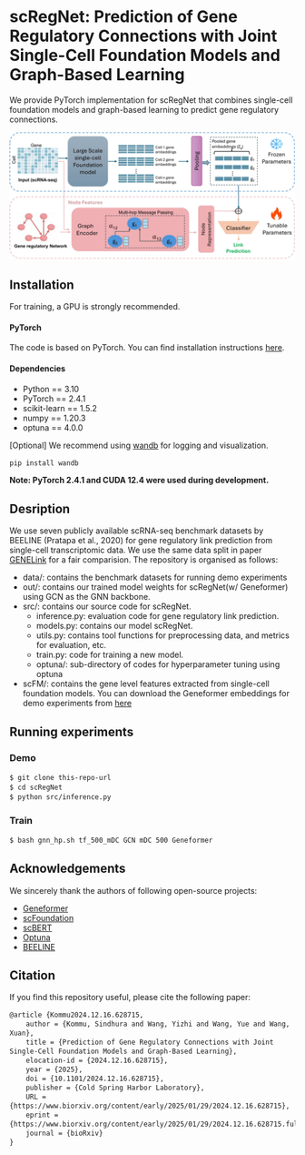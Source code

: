 # scRegNet: Prediction of Gene Regulatory Connections with Joint Single-Cell Foundation Models and Graph-Based Learning

We provide PyTorch implementation for scRegNet that combines single-cell foundation models and graph-based learning to predict gene regulatory connections.

<p align="center">
  <img src="./figs/Overview.jpg" width="1000" title="scRegNet framework overview" alt="">
</p>

## Installation

For training, a GPU is strongly recommended.

#### PyTorch

The code is based on PyTorch. You can find installation instructions [here](http://pytorch.org/).

#### Dependencies
* Python == 3.10
* PyTorch == 2.4.1
* scikit-learn == 1.5.2
* numpy == 1.20.3
* optuna == 4.0.0

[Optional] We recommend using [wandb](https://wandb.ai/) for logging and visualization.

```bash
pip install wandb
```
**Note: PyTorch 2.4.1 and CUDA 12.4 were used during development.**

## Desription

We use seven publicly available scRNA-seq benchmark datasets by BEELINE (Pratapa et al., 2020) for gene regulatory link prediction from single-cell transcriptomic data. We use the same data split in paper [GENELink](https://github.com/zpliulab/GENELink/tree/main) for a fair comparision. The repository is organised as follows:

* data/: contains the benchmark datasets for running demo experiments
* out/: contains our trained model weights for scRegNet(w/ Geneformer) using GCN as the GNN backbone.
* src/: contains our source code for scRegNet.
  * inference.py: evaluation code for gene regulatory link prediction.
  * models.py: contains our model scRegNet.  
  * utils.py: contains tool functions for preprocessing data, and metrics for evaluation, etc.
  * train.py: code for training a new model.
  * optuna/: sub-directory of codes for hyperparameter tuning using optuna
* scFM/: contains the gene level features extracted from single-cell foundation models. You can download the Geneformer embeddings for demo experiments from [here](https://drive.google.com/drive/folders/1xnh4ixJwx1kzmO98FmGUvy5S7uqLW-yR?usp=sharing)


## Running experiments

### Demo
```bash
$ git clone this-repo-url
$ cd scRegNet
$ python src/inference.py
```

### Train
```bash
$ bash gnn_hp.sh tf_500_mDC GCN mDC 500 Geneformer
```

## Acknowledgements

We sincerely thank the authors of following open-source projects:

- [Geneformer](https://huggingface.co/ctheodoris/Geneformer)
- [scFoundation](https://github.com/biomap-research/scFoundation)
- [scBERT](https://github.com/TencentAILabHealthcare/scBERT)
- [Optuna](https://github.com/optuna/optuna)
- [BEELINE](https://github.com/Murali-group/Beeline)

## Citation
If you find this repository useful, please cite the following paper:
```
@article {Kommu2024.12.16.628715,
	author = {Kommu, Sindhura and Wang, Yizhi and Wang, Yue and Wang, Xuan},
	title = {Prediction of Gene Regulatory Connections with Joint Single-Cell Foundation Models and Graph-Based Learning},
	elocation-id = {2024.12.16.628715},
	year = {2025},
	doi = {10.1101/2024.12.16.628715},
	publisher = {Cold Spring Harbor Laboratory},
	URL = {https://www.biorxiv.org/content/early/2025/01/29/2024.12.16.628715},
	eprint = {https://www.biorxiv.org/content/early/2025/01/29/2024.12.16.628715.full.pdf},
	journal = {bioRxiv}
}
```
